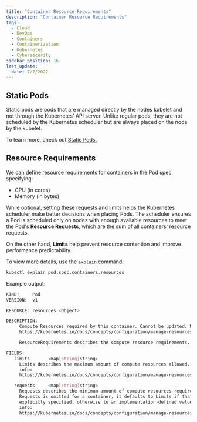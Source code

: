 ```yaml
---
title: "Container Resource Requirements"
description: "Container Resource Requirements"
tags:
  - Cloud
  - DevOps
  - Containers
  - Containerization
  - Kubernetes
  - Cybersecurity
sidebar_position: 16
last_update:
  date: 7/7/2022
---
```




## Static Pods 

Static pods are pods that are managed directly by the nodes kubelet and not through the Kubernetes' API server. Unlike regular pods, they are not scheduled by the Kubernetes scheduler but are always placed on the node by the kubelet.

To learn more, check out [Static Pods.](/docs/015-Containerization/020-Kubernetes/009-Static-Pods.md)

## Resource Requirements

We can define resource requirements for containers in the Pod spec, specifying:

- CPU (in cores)
- Memory (in bytes)

While optional, setting these requests and limits helps the Kubernetes scheduler make better decisions when placing Pods. The scheduler ensures a Pod is scheduled only on nodes with enough available resources to meet the Pod's **Resource Requests**, which are the sum of all containers' resource requests.

On the other hand, **Limits** help prevent resource contention and improve performance predictability.

To view more details, use the `explain` command:
```bash
kubectl explain pod.spec.containers.resources
```      

Example output: 

```bash      
KIND:     Pod
VERSION:  v1

RESOURCE: resources <Object>

DESCRIPTION:
     Compute Resources required by this container. Cannot be updated. More info:
     https://kubernetes.io/docs/concepts/configuration/manage-resources-containers/

     ResourceRequirements describes the compute resource requirements.

FIELDS:
   limits       <map[string]string>
     Limits describes the maximum amount of compute resources allowed. More
     info:
     https://kubernetes.io/docs/concepts/configuration/manage-resources-containers/

   requests     <map[string]string>
     Requests describes the minimum amount of compute resources required. If
     Requests is omitted for a container, it defaults to Limits if that is
     explicitly specified, otherwise to an implementation-defined value. More
     info:
     https://kubernetes.io/docs/concepts/configuration/manage-resources-containers/
 
```




 

 
